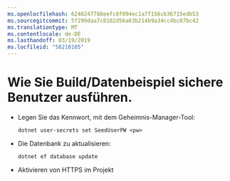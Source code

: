 ```yaml
---
ms.openlocfilehash: 6246247788eefc8f094ec1a7f156cb36715edb53
ms.sourcegitcommit: 5f299daa7c8102d56a63b214b9a34cc4bc87bc42
ms.translationtype: MT
ms.contentlocale: de-DE
ms.lasthandoff: 03/19/2019
ms.locfileid: "58210105"
---
```

# <a name="how-to-buildrun-secure-user-data-sample"></a>Wie Sie Build/Datenbeispiel sichere Benutzer ausführen.

* Legen Sie das Kennwort, mit dem Geheimnis-Manager-Tool:

  `dotnet user-secrets set SeedUserPW <pw>`

* Die Datenbank zu aktualisieren:

  `dotnet ef database update`

* Aktivieren von HTTPS im Projekt

